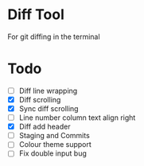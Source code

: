 # Diff Tool

For git diffing in the terminal

# Todo

- [ ] Diff line wrapping
- [x] Diff scrolling
- [x] Sync diff scrolling
- [ ] Line number column text align right
- [x] Diff add header
- [ ] Staging and Commits
- [ ] Colour theme support
- [ ] Fix double input bug
